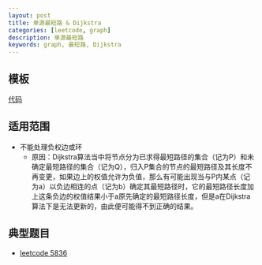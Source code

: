 ```yaml
---
layout: post
title: 单源最短路 & Dijkstra
categories: [leetcode, graph]
description: 单源最短路
keywords: graph, 最短路, Dijkstra
---
```



## 模板
[代码](https://github.com/joeyzyz/leetcode-template/blob/main/graph/dijkstra.py)

## 适用范围
* 不能处理负权边或环
    - 原因：Dijkstra算法当中将节点分为已求得最短路径的集合（记为P）和未确定最短路径的集合（记为Q），归入P集合的节点的最短路径及其长度不再变更，如果边上的权值允许为负值，那么有可能出现当与P内某点（记为a）以负边相连的点（记为b）确定其最短路径时，它的最短路径长度加上这条负边的权值结果小于a原先确定的最短路径长度，但是a在Dijkstra算法下是无法更新的，由此便可能得不到正确的结果。


## 典型题目
* [leetcode 5836](https://leetcode-cn.com/problems/number-of-ways-to-arrive-at-destination/)
